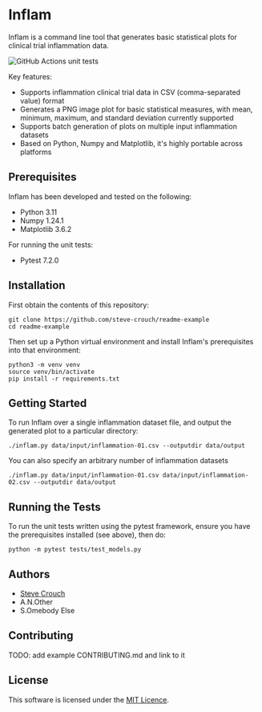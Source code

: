 # Inflam

Inflam is a command line tool that generates basic statistical plots for clinical trial inflammation data.

![GitHub Actions unit tests](https://github.com/steve-crouch/readme-example/actions/workflows/main.yml/badge.svg?branch=main)

Key features:
- Supports inflammation clinical trial data in CSV (comma-separated value) format
- Generates a PNG image plot for basic statistical measures, with mean, minimum, maximum, and standard deviation
currently supported
- Supports batch generation of plots on multiple input inflammation datasets
- Based on Python, Numpy and Matplotlib, it's highly portable across platforms

## Prerequisites

Inflam has been developed and tested on the following:

- Python 3.11
- Numpy 1.24.1
- Matplotlib 3.6.2

For running the unit tests:
- Pytest 7.2.0

## Installation

First obtain the contents of this repository:

```shell
git clone https://github.com/steve-crouch/readme-example
cd readme-example
```

Then set up a Python virtual environment and install Inflam's prerequisites into that environment:

```shell
python3 -m venv venv
source venv/bin/activate
pip install -r requirements.txt
```

## Getting Started

To run Inflam over a single inflammation dataset file, and output the generated plot to a particular
directory:

```shell
./inflam.py data/input/inflammation-01.csv --outputdir data/output
```

You can also specify an arbitrary number of inflammation datasets

```shell
./inflam.py data/input/inflammation-01.csv data/input/inflammation-02.csv --outputdir data/output
```

## Running the Tests

To run the unit tests written using the pytest framework, ensure you have the prerequisites installed
(see above), then do:

```shell
python -m pytest tests/test_models.py
```

## Authors

- [Steve Crouch](https://github.com/steve-crouch)
- A.N.Other
- S.Omebody Else

## Contributing

TODO: add example CONTRIBUTING.md and link to it

## License

This software is licensed under the [MIT Licence](LICENSE.md).
